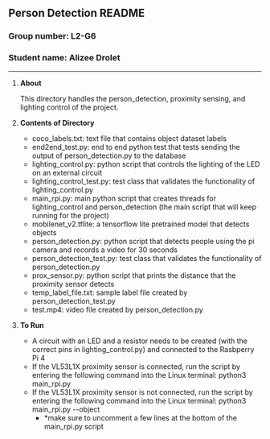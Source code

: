 ## Person Detection README
### Group number: L2-G6
### Student name: Alizee Drolet
___
1. **About**

   This directory handles the person_detection, proximity sensing, and lighting control of the project.

2. **Contents of Directory**
   - coco_labels.txt: text file that contains object dataset labels
   - end2end_test.py: end to end python test that tests sending the output of person_detection.py to the database
   - lighting_control.py: python script that controls the lighting of the LED on an external circuit
   - lighting_control_test.py: test class that validates the functionality of lighting_control.py
   - main_rpi.py: main python script that creates threads for lighting_control and person_detection (the main script that will keep running for the project)
   - mobilenet_v2.tflite: a tensorflow lite pretrained model that detects objects
   - person_detection.py: python script that detects people using the pi camera and records a video for 30 seconds
   - person_detection_test.py: test class that validates the functionality of person_detection.py
   - prox_sensor.py: python script that prints the distance that the proximity sensor detects
   - temp_label_file.txt: sample label file created by person_detection_test.py
   - test.mp4: video file created by person_detection.py

3. **To Run**
   - A circuit with an LED and a resistor needs to be created (with the correct pins in lighting_control.py) and connected to the Rasbperry Pi 4
   - If the VL53L1X proximity sensor is connected, run the script by entering the following command into the Linux terminal: python3 main_rpi.py
   - If the VL53L1X proximity sensor is not connected, run the script by entering the following command into the Linux terminal: python3 main_rpi.py --object
     - *make sure to uncomment a few lines at the bottom of the main_rpi.py script
   
